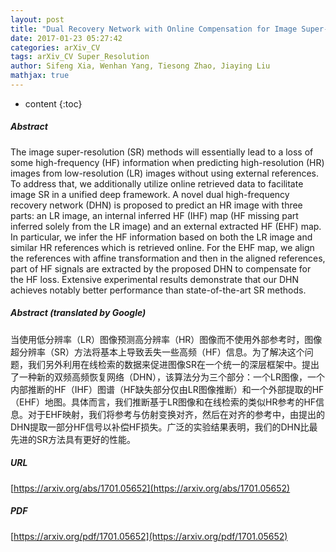 ```yaml
---
layout: post
title: "Dual Recovery Network with Online Compensation for Image Super-Resolution"
date: 2017-01-23 05:27:42
categories: arXiv_CV
tags: arXiv_CV Super_Resolution
author: Sifeng Xia, Wenhan Yang, Tiesong Zhao, Jiaying Liu
mathjax: true
---
```


* content
{:toc}

##### Abstract
The image super-resolution (SR) methods will essentially lead to a loss of some high-frequency (HF) information when predicting high-resolution (HR) images from low-resolution (LR) images without using external references. To address that, we additionally utilize online retrieved data to facilitate image SR in a unified deep framework. A novel dual high-frequency recovery network (DHN) is proposed to predict an HR image with three parts: an LR image, an internal inferred HF (IHF) map (HF missing part inferred solely from the LR image) and an external extracted HF (EHF) map. In particular, we infer the HF information based on both the LR image and similar HR references which is retrieved online. For the EHF map, we align the references with affine transformation and then in the aligned references, part of HF signals are extracted by the proposed DHN to compensate for the HF loss. Extensive experimental results demonstrate that our DHN achieves notably better performance than state-of-the-art SR methods.

##### Abstract (translated by Google)
当使用低分辨率（LR）图像预测高分辨率（HR）图像而不使用外部参考时，图像超分辨率（SR）方法将基本上导致丢失一些高频（HF）信息。为了解决这个问题，我们另外利用在线检索的数据来促进图像SR在一个统一的深层框架中。提出了一种新的双频高频恢复网络（DHN），该算法分为三个部分：一个LR图像，一个内部推断的HF（IHF）图谱（HF缺失部分仅由LR图像推断）和一个外部提取的HF （EHF）地图。具体而言，我们推断基于LR图像和在线检索的类似HR参考的HF信息。对于EHF映射，我们将参考与仿射变换对齐，然后在对齐的参考中，由提出的DHN提取一部分HF信号以补偿HF损失。广泛的实验结果表明，我们的DHN比最先进的SR方法具有更好的性能。

##### URL
[https://arxiv.org/abs/1701.05652](https://arxiv.org/abs/1701.05652)

##### PDF
[https://arxiv.org/pdf/1701.05652](https://arxiv.org/pdf/1701.05652)

